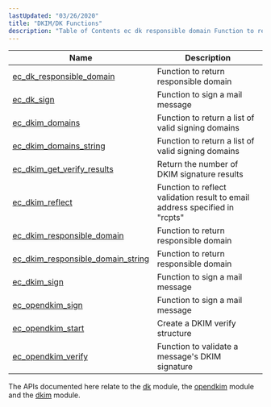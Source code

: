 ```yaml
---
lastUpdated: "03/26/2020"
title: "DKIM/DK Functions"
description: "Table of Contents ec dk responsible domain Function to return responsible domain ec dk sign Function to sign a mail message ec dkim domains Function to return a list of valid signing domains ec dkim domains string Function to return a list of valid signing domains ec dkim get verify..."
---
```



| Name                                                                                                                              | Description                                                                 |
|-----------------------------------------------------------------------------------------------------------------------------------|-----------------------------------------------------------------------------|
| [ec_dk_responsible_domain](/momentum/3/3-api/apis-ec-dk-responsible-domain)                   | Function to return responsible domain                                       |
| [ec_dk_sign](/momentum/3/3-api/apis-ec-dk-sign)                                               | Function to sign a mail message                                             |
| [ec_dkim_domains](/momentum/3/3-api/apis-ec-dkim-domains)                                     | Function to return a list of valid signing domains                          |
| [ec_dkim_domains_string](/momentum/3/3-api/apis-ec-dkim-domains-string)                       | Function to return a list of valid signing domains                          |
| [ec_dkim_get_verify_results](/momentum/3/3-api/apis-ec-dkim-get-verify-results)               | Return the number of DKIM signature results                                 |
| [ec_dkim_reflect](/momentum/3/3-api/apis-ec-dkim-reflect)                                     | Function to reflect validation result to email address specified in "rcpts" |
| [ec_dkim_responsible_domain](/momentum/3/3-api/apis-ec-dkim-responsible-domain)               | Function to return responsible domain                                       |
| [ec_dkim_responsible_domain_string](/momentum/3/3-api/apis-ec-dkim-responsible-domain-string) | Function to return responsible domain                                       |
| [ec_dkim_sign](/momentum/3/3-api/apis-ec-dkim-sign)                                           | Function to sign a mail message                                             |
| [ec_opendkim_sign](/momentum/3/3-api/apis-ec-opendkim-sign)                                   | Function to sign a mail message                                             |
| [ec_opendkim_start](/momentum/3/3-api/apis-ec-opendkim-start)                                 | Create a DKIM verify structure                                              |
| [ec_opendkim_verify](/momentum/3/3-api/apis-ec-opendkim-verify)                               | Function to validate a message's DKIM signature                             |

The APIs documented here relate to the [dk](/momentum/3/3-reference/3-reference-modules-domainkeys) module, the [opendkim](/momentum/3/3-reference/3-reference-modules-opendkim) module and the [dkim](/momentum/3/3-reference/modules-dkim) module.